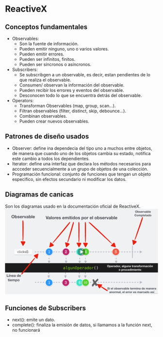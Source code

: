 # ReactiveX

## Conceptos fundamentales

- Observables:
  - Son la fuente de información.
  - Pueden emitir ninguno, uno o varios valores.
  - Pueden emitir errores.
  - Pueden ser infinitos, finitos.
  - Pueden ser síncronos o asíncronos.
- Subscribers:
  - Se subscribgen a un observable, es decir, estan pendientes de lo que realiza el observable.
  - Consumen/ observan la información del observable.
  - Pueden recibir los errores y eventos del observable.
  - Desconocen todo lo que se encuentra detrás del observable.
- Operators:
  - Transforman Observables (map, group, scan...).
  - Filtran observables (filter, distinct, skip, debounce...).
  - Combinan observables.
  - Pueden crear nuevos observables.

## Patrones de diseño usados

- Observer: define ina dependecia del tipo uno a muchos entre objetos, de manera que cuando uno de los objetos cambia su estado, notifica este cambio a todos los dependientes.
- Iterator: define una interfaz que declara los métodos necesarios para accceder secuencialmente a un grupo de objetos de una colección.
- Programación funcional: conjunto de funciones que tengan un objeto especifico, sin efectos secundario ni modificar los datos.

## Diagramas de canicas

Son los diagramas usado en la documentación oficial de ReactiveX.
![Esquema de diagrama de canicas](assets/img/Esquema-diagrama-canicas.png)

## Funciones de Subscribers

- next(): emite un dato.
- complete(): finaliza la emisión de datos, si llamamos a la función next, no funcionará

